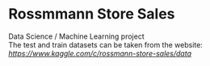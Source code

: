 # Rossmmann Store Sales
Data Science / Machine Learning project <br/>
The test and train datasets can be taken from the website: <i>https://www.kaggle.com/c/rossmann-store-sales/data</i>
